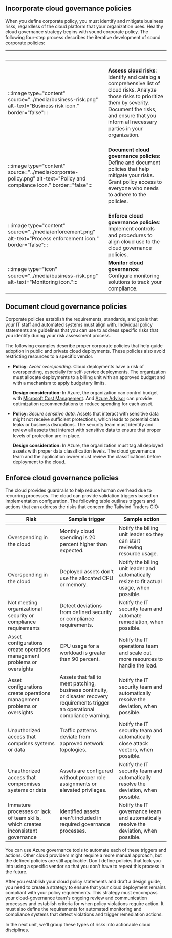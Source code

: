 ## Incorporate cloud governance policies

When you define corporate policy, you must identify and mitigate business risks, regardless of the cloud platform that your organization uses. Healthy cloud governance strategy begins with sound corporate policy. The following four-step process describes the iterative development of sound corporate policies:

| &nbsp; | &nbsp;  |
|--|--|
| <br> :::image type="content" source="../media/business-risk.png" alt-text="Business risk icon." border="false"::: | <br> **Assess cloud risks**: Identify and catalog a comprehensive list of cloud risks. Analyze those risks to prioritize them by severity. Document the risks, and ensure that you inform all necessary parties in your organization. |
| <br> :::image type="content" source="../media/corporate-policy.png" alt-text="Policy and compliance icon." border="false"::: | <br> **Document cloud governance policies**: Define and document policies that help mitigate your risks. Grant policy access to everyone who needs to adhere to the policies. |
| <br> :::image type="content" source="../media/enforcement.png" alt-text="Process enforcement icon." border="false"::: | <br> **Enforce cloud governance policies**: Implement controls and procedures to align cloud use to the cloud governance policies. |
| :::image type="icon" source="../media/business-risk.png" alt-text="Monitoring icon."::: |**Monitor cloud governance**: Configure monitoring solutions to track your compliance.|

<update icon>
<For the following sections, update content>

## Document cloud governance policies

Corporate policies establish the requirements, standards, and goals that your IT staff and automated systems must align with. Individual policy statements are guidelines that you can use to address specific risks that you identify during your risk assessment process.

The following examples describe proper corporate policies that help guide adoption in public and private cloud deployments. These policies also avoid restricting resources to a specific vendor.

- **Policy**: *Avoid overspending.* Cloud deployments have a risk of overspending, especially for self-service deployments. The organization must allocate deployments to a billing unit with an approved budget and with a mechanism to apply budgetary limits.

  **Design consideration:** In Azure, the organization can control budget with [Microsoft Cost Management](/azure/cost-management-billing/). And [Azure Advisor](/azure/advisor/advisor-cost-recommendations) can provide optimization recommendations to reduce spending for each asset.

- **Policy:** *Secure sensitive data.* Assets that interact with sensitive data might not receive sufficient protections, which leads to potential data leaks or business disruptions. The security team must identify and review all assets that interact with sensitive data to ensure that proper levels of protection are in place.

  **Design consideration:** In Azure, the organization must tag all deployed assets with proper data classification levels. The cloud governance team and the application owner must review the classifications before deployment to the cloud.

## Enforce cloud governance policies

The cloud provides guardrails to help reduce human overhead due to recurring processes. The cloud can provide validation triggers based on implementation configuration. The following table outlines triggers and actions that can address the risks that concern the Tailwind Traders CIO:

| Risk | Sample trigger | Sample action |
|-----------------------------|----------------|---------------|
| Overspending in the cloud | Monthly cloud spending is 20 percent higher than expected. | Notify the billing unit leader so they can start reviewing resource usage. |
| Overspending in the cloud | Deployed assets don't use the allocated CPU or memory. | Notify the billing unit leader and automatically resize to fit actual usage, when possible. |
| Not meeting organizational security or compliance requirements | Detect deviations from defined security or compliance requirements. | Notify the IT security team and automate remediation, when possible. |
| Asset configurations create operations management problems or oversights | CPU usage for a workload is greater than 90 percent. | Notify the IT operations team and scale out more resources to handle the load. |
| Asset configurations create operations management problems or oversights | Assets that fail to meet patching, business continuity, or disaster recovery requirements trigger an operational compliance warning. | Notify the IT security team and automatically resolve the deviation, when possible. |
| Unauthorized access that comprises systems or data | Traffic patterns deviate from approved network topologies. | Notify the IT security team and automatically close attack vectors, when possible.|
| Unauthorized access that compromises systems or data | Assets are configured without proper role assignments or elevated privileges. | Notify the IT security team and automatically resolve the deviation, when possible. |
| Immature processes or lack of team skills, which creates inconsistent governance | Identified assets aren't included in required governance processes. | Notify the IT governance team and automatically resolve the deviation, when possible. |

You can use Azure governance tools to automate each of these triggers and actions. Other cloud providers might require a more manual approach, but the defined policies are still applicable. Don't define policies that lock you into using a specific vendor so that you don't have to repeat this process in the future.

After you establish your cloud policy statements and draft a design guide, you need to create a strategy to ensure that your cloud deployment remains compliant with your policy requirements. This strategy must encompass your cloud-governance team's ongoing review and communication processes and establish criteria for when policy violations require action. It must also define the requirements for automated monitoring and compliance systems that detect violations and trigger remediation actions.

In the next unit, we'll group these types of risks into actionable cloud disciplines.